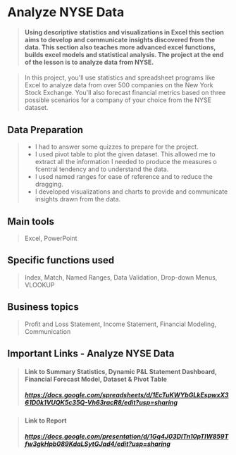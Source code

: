 # Analyze NYSE Data

> #### Using descriptive statistics and visualizations in Excel this section aims to develop and communicate insights discovered from the data. This section also teaches more advanced excel functions, builds excel models and statistical analysis. The project at the end of the lesson is to analyze data from NYSE.

> In this project, you'll use statistics and spreadsheet programs like Excel to analyze data from over 500 companies on the New York Stock Exchange. You'll also forecast financial metrics based on three possible scenarios for a company of your choice from the NYSE dataset.

## Data Preparation
> + I had to answer some quizzes to prepare for the project.
> + I used pivot table to plot the given dataset. This allowed me to extract all the information I needed to produce the measures o fcentral tendency and to understand the data.
> + I used named ranges for ease of reference and to reduce the dragging.
> + I developed visualizations and charts to provide and communicate insights drawn from the data.

## Main tools
> Excel, PowerPoint
## Specific functions used
> Index, Match, Named Ranges, Data Validation, Drop-down Menus, VLOOKUP <br>
## Business topics
> Profit and Loss Statement, Income Statement, Financial Modeling, Communication

## Important Links - Analyze NYSE Data

> #### Link to Summary Statistics, Dynamic P&L Statement Dashboard, Financial Forecast Model, Dataset & Pivot Table
> ##### https://docs.google.com/spreadsheets/d/1EcTuKWYbGLkEspwxX361D0k1VUQK5c35Q-Vh63racR8/edit?usp=sharing

> #### Link to Report
> ##### https://docs.google.com/presentation/d/1Gq4J03DITn10pTIW859Tfw3gkHpb089KdaLSytGJad4/edit?usp=sharing
